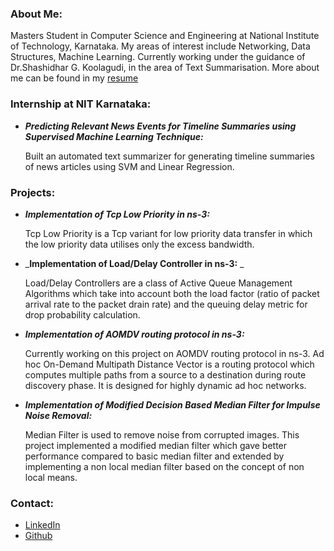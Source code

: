 ### About Me:
Masters Student in Computer Science and Engineering at National Institute of Technology, Karnataka. My areas of interest include Networking, Data Structures, Machine Learning. Currently working under the guidance of Dr.Shashidhar G. Koolagudi, in the area of Text Summarisation. More about me can be found in my [resume](http://google.com) 

### Internship at NIT Karnataka:
- _**Predicting Relevant News Events for Timeline Summaries using Supervised Machine Learning Technique:**_

  Built an automated text summarizer for generating timeline summaries of news articles using SVM and Linear Regression.

### Projects:
- _**Implementation of Tcp Low Priority in ns-3:**_

  Tcp Low Priority is a Tcp variant for low priority data transfer in which the low priority data utilises only the excess bandwidth.

- _**Implementation of Load/Delay Controller in ns-3:** _

  Load/Delay Controllers are a class of Active Queue Management Algorithms which take into account both the load factor (ratio of packet arrival rate to the packet drain rate) and the queuing delay metric for drop probability calculation.  

- _**Implementation of AOMDV routing protocol in ns-3:**_

  Currently working on this project on AOMDV routing protocol in ns-3. Ad hoc On-Demand Multipath Distance Vector is a routing protocol which computes multiple paths  from a source to a destination during route discovery phase. It is designed for highly dynamic ad hoc networks.

- _**Implementation of Modified Decision Based Median Filter for Impulse Noise Removal:**_

  Median Filter is used to remove noise from corrupted images. This project implemented a modified median filter which
gave better performance compared to basic median filter and extended by implementing a non local median filter based on
the concept of non local means.


### Contact:

- [LinkedIn](https://help.github.com/categories/github-pages-basics/)
- [Github](https://help.github.com/CharithaS)
